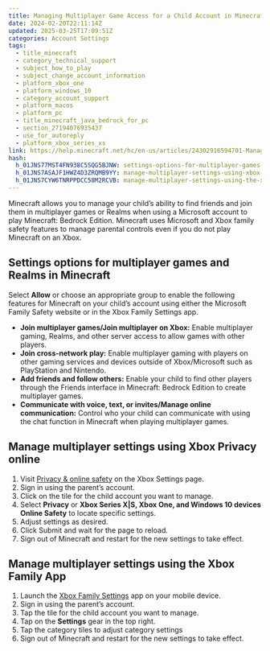 ```yaml
---
title: Managing Multiplayer Game Access for a Child Account in Minecraft
date: 2024-02-20T22:11:14Z
updated: 2025-03-25T17:09:51Z
categories: Account Settings
tags:
  - title_minecraft
  - category_technical_support
  - subject_how_to_play
  - subject_change_account_information
  - platform_xbox_one
  - platform_windows_10
  - category_account_support
  - platform_macos
  - platform_pc
  - title_minecraft_java_bedrock_for_pc
  - section_27194076935437
  - use_for_autoreply
  - platform_xbox_series_xs
link: https://help.minecraft.net/hc/en-us/articles/24302916594701-Managing-Multiplayer-Game-Access-for-a-Child-Account-in-Minecraft
hash:
  h_01JNS77MST4FN938C5SQG5BJNW: settings-options-for-multiplayer-games-and-realms-in-minecraft
  h_01JNS7ASAJF1HWZ4D3ZRQMB9YY: manage-multiplayer-settings-using-xbox-privacy-online
  h_01JNS7CYW6TNRPPDCC58M2RCVB: manage-multiplayer-settings-using-the-xbox-family-app
---
```


Minecraft allows you to manage your child’s ability to find friends and join them in multiplayer games or Realms when using a Microsoft account to play Minecraft: Bedrock Edition. Minecraft uses Microsoft and Xbox family safety features to manage parental controls even if you do not play Minecraft on an Xbox.

## Settings options for multiplayer games and Realms in Minecraft

Select **Allow** or choose an appropriate group to enable the following features for Minecraft on your child’s account using either the Microsoft Family Safety website or in the Xbox Family Settings app.

- **Join multiplayer games/Join multiplayer on Xbox:** Enable multiplayer gaming, Realms, and other server access to allow games with other players.
- **Join cross-network play:** Enable multiplayer gaming with players on other gaming services and devices outside of Xbox/Microsoft such as PlayStation and Nintendo.
- **Add friends and follow others:** Enable your child to find other players through the Friends interface in Minecraft: Bedrock Edition to create multiplayer games.
- **Communicate with voice, text, or invites/Manage online communication:** Control who your child can communicate with using the chat function in Minecraft when playing multiplayer games.

## Manage multiplayer settings using Xbox Privacy online

1.  Visit [Privacy & online safety](https://account.xbox.com/en-us/Settings?rtc=1&activetab=main%3aprivacytab) on the Xbox Settings page.
2.  Sign in using the parent’s account.
3.  Click on the tile for the child account you want to manage.
4.  Select **Privacy** or **Xbox Series X\|S, Xbox One, and Windows 10 devices Online Safety** to locate specific settings.
5.  Adjust settings as desired.
6.  Click Submit and wait for the page to reload.
7.  Sign out of Minecraft and restart for the new settings to take effect. 

## Manage multiplayer settings using the Xbox Family App

1.  Launch the [Xbox Family Settings](https://www.xbox.com/en-US/apps/family-settings-app) app on your mobile device.
2.  Sign in using the parent’s account.
3.  Tap the tile for the child account you want to manage.
4.  Tap on the **Settings** gear in the top right.
5.  Tap the category tiles to adjust category settings
6.  Sign out of Minecraft and restart for the new settings to take effect.
